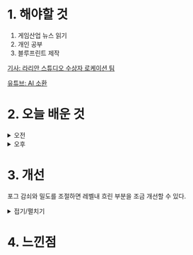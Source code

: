 
# 1. 해야할 것

1. 게임산업 뉴스 읽기 
2. 개인 공부  
3. 블루프린트 제작

[기사: 라리안 스튜디오 수상자 로케이션 팀](https://www.gamemeca.com/view.php?gid=1751106)

[유튜브: AI 소환](https://www.youtube.com/watch?v=A7r3ADLWI4M)



# 2. 오늘 배운 것

<details>
<summary>오전</summary>

## 오늘의 뉴스
### 라리안 스튜디오 수상자 로케이션 팀
![image](https://github.com/user-attachments/assets/c8bf9f52-36a9-49c1-ba30-4ae200edf313)
```
받을 상이 너무 많아서 수상자를 여러 시상식에 돌려서 보낼 팀을 꾸린다는 것 자체가 멋지다.
시상식 때문에 차기작 개발에 영향이 가고 있어서 해당 결정을 했다고 하니 얼마나 많은 상을 쓸어담고 있는지도
알 수 있는 부분이다.
더 거대한 RPG게임을 개발하고 있다고 하고 어떻게하면 재미있는 게임을 만들 수 있는지 이번작으로 검증했으니
다음작이 기다려진다.
```

## 블루프린트 제작
### BP_spawn_monster
![image](https://github.com/user-attachments/assets/467dc44f-e6ff-4231-b689-38a8a3c0b2e6)

![image](https://github.com/user-attachments/assets/d19ca557-52f3-451a-85e5-a92d33342e5f)

![image](https://github.com/user-attachments/assets/58e6dd49-0208-4662-833a-410c76203df3)
```
arrow를 추가해서 몬스터가 바라보는 방향을 배치할 때 알 수 있게 적용했다.
apawner로 만드는 것보다 트리거로 만들 수 있게 개조했다.(해당 방법은 시스템과 충돌이 있어 다른 곳에 있는 몬스터를 소환하는 식으로 만들었다.
```
</details>


<details>
<summary>오후</summary>

## 블루프린트 제작
### BP_spawn_monster
![image](https://github.com/user-attachments/assets/3cf5b487-fa35-479d-b925-346aea988540)

### BP_doorparent_visible
![image](https://github.com/user-attachments/assets/020cf7ec-13d6-4ed1-aa2a-ea07410ea00a)

![image](https://github.com/user-attachments/assets/a025f870-580f-430a-9918-7d8715c3fac4)


</details>




# 3. 개선
포그 감쇠와 밀도를 조절하면 레벨내 흐린 부분을 조금 개선할 수 있다.

<details>
<summary>접기/펼치기</summary>


![image](https://github.com/user-attachments/assets/ae3eed5e-5d81-4924-a697-bbce1d72c03c)

</details>



# 4. 느낀점


